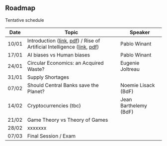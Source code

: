 ## Roadmap

Tentative schedule

| Date  | Topic                                              | Speaker                 |
| ----- | -------------------------------------------------- | ----------------------- |
| 10/01 | Introduction  ([link](./index.html), [pdf](./slides/index.pdf)) / Rise of Artificial Intelligence ([link](session_1/index.html), [pdf](./slides/session_1.pdf)) | Pablo Winant            |
| 17/01 | AI biases vs Human biases                          | Pablo Winant            |
| 24/01 | Circular Economics: an Acquired Waste?             |  Eugenie Joltreau       |
| 31/01 | Supply Shortages                                   |                         |
| 07/02 | Should Central Banks save the Planet?              |  Noemie Lisack  (BdF)   |
| 14/02 | Cryptocurrencies (tbc)                             |  Jean Barthelemy (BdF)  |
| 21/02 |  Game Theory vs Theory of Games                    |                         |
| 28/02 |           xxxxxxx                                  |                         |
| 07/03 |  Final Session / Exam                              |                         |

